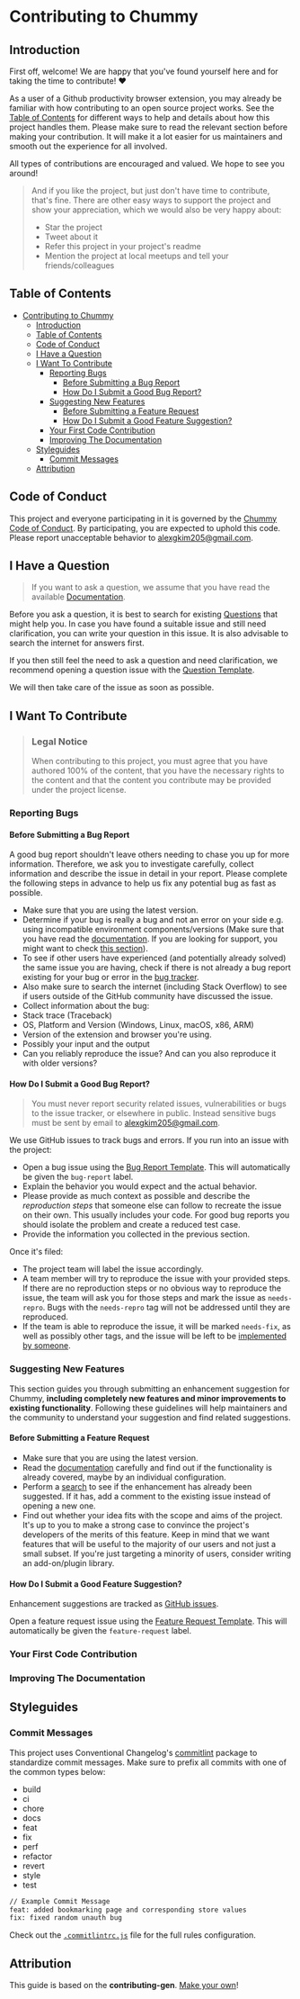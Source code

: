 <!-- omit in toc -->

# Contributing to Chummy

## Introduction

First off, welcome! We are happy that you've found yourself here and for taking the time to contribute! ❤️

As a user of a Github productivity browser extension, you may already be familiar with how contributing to an open source project works. See the [Table of Contents](#table-of-contents) for different ways to help and details about how this project handles them. Please make sure to read the relevant section before making your contribution. It will make it a lot easier for us maintainers and smooth out the experience for all involved.

All types of contributions are encouraged and valued. We hope to see you around!

> And if you like the project, but just don't have time to contribute, that's fine. There are other easy ways to support the project and show your appreciation, which we would also be very happy about:
>
> - Star the project
> - Tweet about it
> - Refer this project in your project's readme
> - Mention the project at local meetups and tell your friends/colleagues

<!-- omit in toc -->

## Table of Contents

- [Contributing to Chummy](#contributing-to-chummy)
  - [Introduction](#introduction)
  - [Table of Contents](#table-of-contents)
  - [Code of Conduct](#code-of-conduct)
  - [I Have a Question](#i-have-a-question)
  - [I Want To Contribute](#i-want-to-contribute)
    - [Reporting Bugs](#reporting-bugs)
      - [Before Submitting a Bug Report](#before-submitting-a-bug-report)
      - [How Do I Submit a Good Bug Report?](#how-do-i-submit-a-good-bug-report)
    - [Suggesting New Features](#suggesting-new-features)
      - [Before Submitting a Feature Request](#before-submitting-a-feature-request)
      - [How Do I Submit a Good Feature Suggestion?](#how-do-i-submit-a-good-feature-suggestion)
    - [Your First Code Contribution](#your-first-code-contribution)
    - [Improving The Documentation](#improving-the-documentation)
  - [Styleguides](#styleguides)
    - [Commit Messages](#commit-messages)
  - [Attribution](#attribution)

## Code of Conduct

This project and everyone participating in it is governed by the
[Chummy Code of Conduct](https://github.com/alexkim205/chummy/blob/master/CODE_OF_CONDUCT.md). By participating, you are expected to uphold this code. Please report unacceptable behavior to alexgkim205@gmail.com.

## I Have a Question

> If you want to ask a question, we assume that you have read the available [Documentation](https://github.com/alexkim205/chummy/wiki).

Before you ask a question, it is best to search for existing [Questions](https://github.com/alexkim205/chummy/issues?q=label%3question) that might help you. In case you have found a suitable issue and still need clarification, you can write your question in this issue. It is also advisable to search the internet for answers first.

If you then still feel the need to ask a question and need clarification, we recommend opening a question issue with the [Question Template](https://github.com/alexkim205/chummy/issues/new?assignees=&labels=question&template=question.md&title=%5BQ%5D+).

We will then take care of the issue as soon as possible.

## I Want To Contribute

> ### Legal Notice <!-- omit in toc -->
>
> When contributing to this project, you must agree that you have authored 100% of the content, that you have the necessary rights to the content and that the content you contribute may be provided under the project license.

### Reporting Bugs

<!-- omit in toc -->

#### Before Submitting a Bug Report

A good bug report shouldn't leave others needing to chase you up for more information. Therefore, we ask you to investigate carefully, collect information and describe the issue in detail in your report. Please complete the following steps in advance to help us fix any potential bug as fast as possible.

- Make sure that you are using the latest version.
- Determine if your bug is really a bug and not an error on your side e.g. using incompatible environment components/versions (Make sure that you have read the [documentation](https://github.com/alexkim205/chummy/wiki). If you are looking for support, you might want to check [this section](#i-have-a-question)).
- To see if other users have experienced (and potentially already solved) the same issue you are having, check if there is not already a bug report existing for your bug or error in the [bug tracker](https://github.com/alexkim205/chummy/issues?q=label%3Abug-report).
- Also make sure to search the internet (including Stack Overflow) to see if users outside of the GitHub community have discussed the issue.
- Collect information about the bug:
- Stack trace (Traceback)
- OS, Platform and Version (Windows, Linux, macOS, x86, ARM)
- Version of the extension and browser you're using.
- Possibly your input and the output
- Can you reliably reproduce the issue? And can you also reproduce it with older versions?

<!-- omit in toc -->

#### How Do I Submit a Good Bug Report?

> You must never report security related issues, vulnerabilities or bugs to the issue tracker, or elsewhere in public. Instead sensitive bugs must be sent by email to <alexgkim205@gmail.com>.

We use GitHub issues to track bugs and errors. If you run into an issue with the project:

- Open a bug issue using the [Bug Report Template](https://github.com/alexkim205/chummy/issues/new?assignees=&labels=bug-report&template=bug.md&title=%5BBUG%5D+). This will automatically be given the `bug-report` label.
- Explain the behavior you would expect and the actual behavior.
- Please provide as much context as possible and describe the _reproduction steps_ that someone else can follow to recreate the issue on their own. This usually includes your code. For good bug reports you should isolate the problem and create a reduced test case.
- Provide the information you collected in the previous section.

Once it's filed:

- The project team will label the issue accordingly.
- A team member will try to reproduce the issue with your provided steps. If there are no reproduction steps or no obvious way to reproduce the issue, the team will ask you for those steps and mark the issue as `needs-repro`. Bugs with the `needs-repro` tag will not be addressed until they are reproduced.
- If the team is able to reproduce the issue, it will be marked `needs-fix`, as well as possibly other tags, and the issue will be left to be [implemented by someone](#your-first-code-contribution).

### Suggesting New Features

This section guides you through submitting an enhancement suggestion for Chummy, **including completely new features and minor improvements to existing functionality**. Following these guidelines will help maintainers and the community to understand your suggestion and find related suggestions.

<!-- omit in toc -->

#### Before Submitting a Feature Request

- Make sure that you are using the latest version.
- Read the [documentation](https://github.com/alexkim205/chummy/wiki) carefully and find out if the functionality is already covered, maybe by an individual configuration.
- Perform a [search](https://github.com/alexkim205/chummy/issues?q=label%3Afeature-request) to see if the enhancement has already been suggested. If it has, add a comment to the existing issue instead of opening a new one.
- Find out whether your idea fits with the scope and aims of the project. It's up to you to make a strong case to convince the project's developers of the merits of this feature. Keep in mind that we want features that will be useful to the majority of our users and not just a small subset. If you're just targeting a minority of users, consider writing an add-on/plugin library.

<!-- omit in toc -->

#### How Do I Submit a Good Feature Suggestion?

Enhancement suggestions are tracked as [GitHub issues](https://github.com/alexkim205/chummy/issues?q=label%3Afeature-request).

Open a feature request issue using the [Feature Request Template](https://github.com/alexkim205/chummy/issues/new?assignees=&labels=feature-request&template=feature-request.md&title=%5BFEAT%5D+). This will automatically be given the `feature-request` label.

### Your First Code Contribution

<!-- TODO
include Setup of env, IDE and typical getting started instructions?

-->

### Improving The Documentation

<!-- TODO
Updating, improving and correcting the documentation

-->

## Styleguides

### Commit Messages

This project uses Conventional Changelog's [commitlint](https://github.com/conventional-changelog/commitlint) package to standardize commit messages. Make sure to prefix all commits with one of the common types below:

- build
- ci
- chore
- docs
- feat
- fix
- perf
- refactor
- revert
- style
- test

```txt
// Example Commit Message
feat: added bookmarking page and corresponding store values
fix: fixed random unauth bug
```

Check out the [`.commitlintrc.js`](../.commitlintrc.js) file for the full rules configuration.

<!-- omit in toc -->

## Attribution

This guide is based on the **contributing-gen**. [Make your own](https://github.com/bttger/contributing-gen)!
